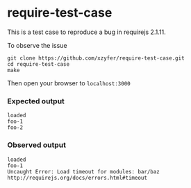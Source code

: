 require-test-case
=================

This is a test case to reproduce a bug in requirejs 2.1.11.

To observe the issue

```
git clone https://github.com/xzyfer/require-test-case.git
cd require-test-case
make
```

Then open your browser to `localhost:3000`

### Expected output

```
loaded
foo-1
foo-2
```

### Observed output

```
loaded
foo-1
Uncaught Error: Load timeout for modules: bar/baz
http://requirejs.org/docs/errors.html#timeout
```
